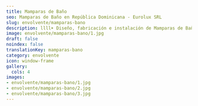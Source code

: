 ```yaml
---
title: Mamparas de Baño
seo: Mamparas de Baño en República Dominicana - Eurolux SRL
slug: envolvente/mamparas-bano
description: llll➤ Diseño, fabricación e instalación de Mamparas de Baño ✅ y todo tipo de envolvente y fachada ligera para su proyecto.
image: envolvente/mamparas-bano/1.jpg
draft: false
noindex: false
translationKey: mamparas-bano
category: envolvente
icon: window-frame
gallery:
  cols: 4
images:
- envolvente/mamparas-bano/1.jpg
- envolvente/mamparas-bano/2.jpg
- envolvente/mamparas-bano/3.jpg
---
```

